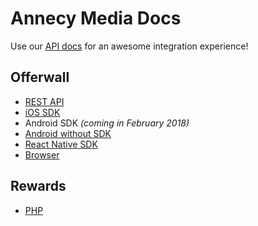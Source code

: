 # Annecy Media Docs

Use our [API docs](https://admin.annecy.media/docs) for an awesome integration experience!

## Offerwall

* [REST API](https://github.com/gdmobile/annecy-media-docs/tree/master/offerwall-rest-api)
* [iOS SDK](https://github.com/gdmobile/annecy-media-ios-sdk)
* Android SDK *(coming in February 2018)*
* [Android without SDK](https://github.com/gdmobile/annecy-media-docs/tree/master/offerwall-android)
* [React Native SDK](https://github.com/gdmobile/react-native-annecy-media)
* [Browser](https://github.com/gdmobile/annecy-media-docs/tree/master/offerwall-browser)

## Rewards

* [PHP](https://github.com/gdmobile/annecy-media-docs/tree/master/rewards-php)

